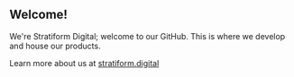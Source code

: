 
## Welcome!

We're Stratiform Digital; welcome to our GitHub.  This is where we develop and house our products.

Learn more about us at [stratiform.digital](https://stratiform.digital)
